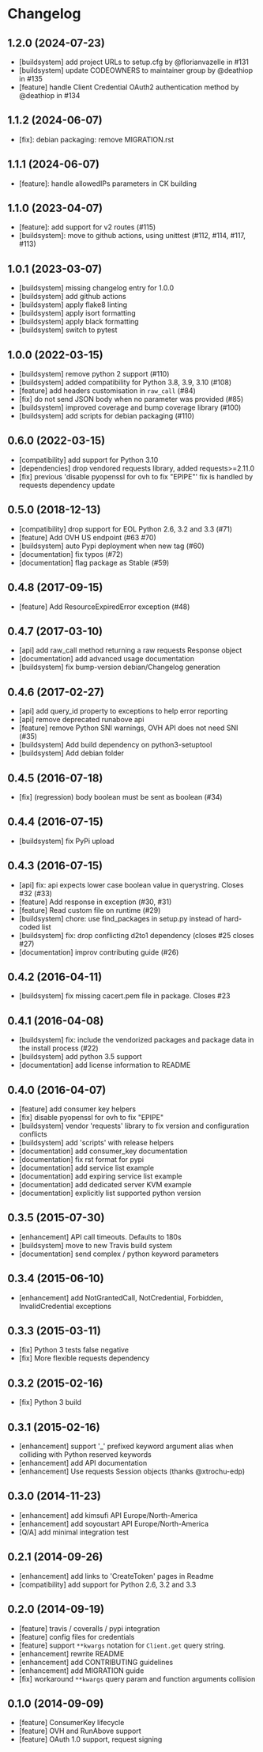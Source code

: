 Changelog
=========

## 1.2.0 (2024-07-23)

- [buildsystem] add project URLs to setup.cfg by @florianvazelle in #131
- [buildsystem] update CODEOWNERS to maintainer group by @deathiop in #135
- [feature] handle Client Credential OAuth2 authentication method by @deathiop in #134

## 1.1.2 (2024-06-07)

- [fix]: debian packaging: remove MIGRATION.rst

## 1.1.1 (2024-06-07)

- [feature]: handle allowedIPs parameters in CK building

## 1.1.0 (2023-04-07)

- [feature]: add support for v2 routes (#115)
- [buildsystem]: move to github actions, using unittest (#112, #114, #117, #113)

## 1.0.1 (2023-03-07)

- [buildsystem] missing changelog entry for 1.0.0
- [buildsystem] add github actions
- [buildsystem] apply flake8 linting
- [buildsystem] apply isort formatting
- [buildsystem] apply black formatting
- [buildsystem] switch to pytest

## 1.0.0 (2022-03-15)

- [buildsystem] remove python 2 support (#110)
- [buildsystem] added compatibility for Python 3.8, 3.9, 3.10 (#108)
- [feature] add headers customisation in `raw_call` (#84)
- [fix] do not send JSON body when no parameter was provided (#85)
- [buildsystem] improved coverage and bump coverage library (#100)
- [buildsystem] add scripts for debian packaging (#110)

## 0.6.0 (2022-03-15)

 - [compatibility] add support for Python 3.10
 - [dependencies] drop vendored requests library, added requests>=2.11.0
 - [fix] previous 'disable pyopenssl for ovh to fix "EPIPE"' fix is handled
   by requests dependency update

## 0.5.0 (2018-12-13)
 - [compatibility] drop support for EOL Python 2.6, 3.2 and 3.3 (#71)
 - [feature] Add OVH US endpoint (#63 #70)
 - [buildsystem] auto Pypi deployment when new tag (#60)
 - [documentation] fix typos (#72)
 - [documentation] flag package as Stable (#59)

## 0.4.8 (2017-09-15)
 - [feature] Add ResourceExpiredError exception (#48)

## 0.4.7 (2017-03-10)
 - [api] add raw_call method returning a raw requests Response object
 - [documentation] add advanced usage documentation
 - [buildsystem] fix bump-version debian/Changelog generation

## 0.4.6 (2017-02-27)
 - [api] add query_id property to exceptions to help error reporting
 - [api] remove deprecated runabove api
 - [feature] remove Python SNI warnings, OVH API does not need SNI (#35)
 - [buildsystem] Add build dependency on python3-setuptool
 - [buildsystem] Add debian folder

## 0.4.5 (2016-07-18)
 - [fix] (regression) body boolean must be sent as boolean (#34)

## 0.4.4 (2016-07-15)
 - [buildsystem] fix PyPi upload

## 0.4.3 (2016-07-15)
 - [api] fix: api expects lower case boolean value in querystring. Closes #32 (#33)
 - [feature] Add response in exception (#30, #31)
 - [feature] Read custom file on runtime (#29)
 - [buildsystem] chore: use find_packages in setup.py instead of hard-coded list
 - [buildsystem] fix: drop conflicting d2to1 dependency (closes #25 closes #27)
 - [documentation] improv contributing guide (#26)

## 0.4.2 (2016-04-11)
 - [buildsystem] fix missing cacert.pem file in package. Closes #23

## 0.4.1 (2016-04-08)
 - [buildsystem] fix: include the vendorized packages and package data in the install process (#22)
 - [buildsystem] add python 3.5 support
 - [documentation] add license information to README

## 0.4.0 (2016-04-07)
 - [feature] add consumer key helpers
 - [fix] disable pyopenssl for ovh to fix "EPIPE"
 - [buildsystem] vendor 'requests' library to fix version and configuration conflicts
 - [buildsystem] add 'scripts' with release helpers
 - [documentation] add consumer_key documentation
 - [documentation] fix rst format for pypi
 - [documentation] add service list example
 - [documentation] add expiring service list example
 - [documentation] add dedicated server KVM example
 - [documentation] explicitly list supported python version

## 0.3.5 (2015-07-30)

 - [enhancement] API call timeouts. Defaults to 180s
 - [buildsystem] move to new Travis build system
 - [documentation] send complex / python keyword parameters

## 0.3.4 (2015-06-10)

 - [enhancement] add NotGrantedCall, NotCredential, Forbidden, InvalidCredential exceptions

## 0.3.3 (2015-03-11)

 - [fix] Python 3 tests false negative
 - [fix] More flexible requests dependency

## 0.3.2 (2015-02-16)

 - [fix] Python 3 build

## 0.3.1 (2015-02-16)

 - [enhancement] support '_' prefixed keyword argument alias when colliding with Python reserved keywords
 - [enhancement] add API documentation
 - [enhancement] Use requests Session objects (thanks @xtrochu-edp)

## 0.3.0 (2014-11-23)
 - [enhancement] add kimsufi API Europe/North-America
 - [enhancement] add soyoustart API Europe/North-America
 - [Q/A] add minimal integration test

## 0.2.1 (2014-09-26)
 - [enhancement] add links to 'CreateToken' pages in Readme
 - [compatibility] add support for Python 2.6, 3.2 and 3.3

## 0.2.0 (2014-09-19)
 - [feature] travis / coveralls / pypi integration
 - [feature] config files for credentials
 - [feature] support ``**kwargs`` notation for ``Client.get`` query string.
 - [enhancement] rewrite README
 - [enhancement] add CONTRIBUTING guidelines
 - [enhancement] add MIGRATION guide
 - [fix] workaround ``**kwargs`` query param and function arguments collision

## 0.1.0 (2014-09-09)
 - [feature] ConsumerKey lifecycle
 - [feature] OVH and RunAbove support
 - [feature] OAuth 1.0 support, request signing
